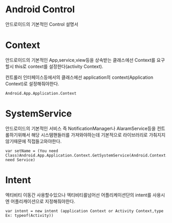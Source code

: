 # Android Control

안드로이드의 기본적인 Control 설명서<br/>



# Context 

안드로이드의 기본적인 App,service,view등을 상속받는 클래스에선 Context를 요구할시 this로 context를 설정한다(activity Context).<br/>

컨트롤러 인터페이스등에서의 클래스에선 application의 context(Application Context)로 설정해줘야한다.
```
Android.App.Application.Context
```

# SystemService

안드로이드의 기본적인 서비스 즉 NotificationManager나 AlaramService등을 컨트롤하기위해서 해당 시스탬핸들러를 가져와야하는데
기본적으로 라이브러리로 가춰지지않기때문에 직접들고와야한다.

```
var setName = (You need Class)Android.App.Application.Context.GetSystemService(Android.Context.Context.You need Service)

```


# Intent

엑티비티 이동간 사용할수있으나 엑티비티를넘어선 어플리케이션단의 intent를 사용시엔 어플리캐이션으로 지정해줘야한다.

```
var intent = new intent (application Context or Activity Context,type  Ex: typeof(Activity))

```
